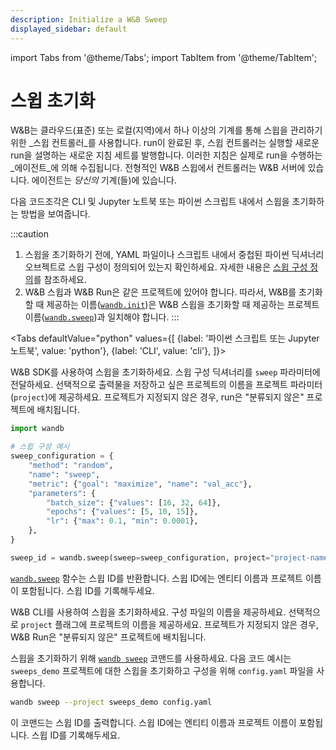```yaml
---
description: Initialize a W&B Sweep
displayed_sidebar: default
---
```

import Tabs from '@theme/Tabs';
import TabItem from '@theme/TabItem';

# 스윕 초기화

<head>
  <title>W&B 스윕 시작하기</title>
</head>

W&B는 클라우드(표준) 또는 로컬(지역)에서 하나 이상의 기계를 통해 스윕을 관리하기 위한 _스윕 컨트롤러_를 사용합니다. run이 완료된 후, 스윕 컨트롤러는 실행할 새로운 run을 설명하는 새로운 지침 세트를 발행합니다. 이러한 지침은 실제로 run을 수행하는 _에이전트_에 의해 수집됩니다. 전형적인 W&B 스윕에서 컨트롤러는 W&B 서버에 있습니다. 에이전트는 _당신의_ 기계(들)에 있습니다.

다음 코드조각은 CLI 및 Jupyter 노트북 또는 파이썬 스크립트 내에서 스윕을 초기화하는 방법을 보여줍니다.

:::caution
1. 스윕을 초기화하기 전에, YAML 파일이나 스크립트 내에서 중첩된 파이썬 딕셔너리 오브젝트로 스윕 구성이 정의되어 있는지 확인하세요. 자세한 내용은 [스윕 구성 정의](../../guides/sweeps/define-sweep-configuration.md)를 참조하세요.
2. W&B 스윕과 W&B Run은 같은 프로젝트에 있어야 합니다. 따라서, W&B를 초기화할 때 제공하는 이름([`wandb.init`](../../ref/python/init.md))은 W&B 스윕을 초기화할 때 제공하는 프로젝트 이름([`wandb.sweep`](../../ref/python/sweep.md))과 일치해야 합니다.
:::

<Tabs
  defaultValue="python"
  values={[
    {label: '파이썬 스크립트 또는 Jupyter 노트북', value: 'python'},
    {label: 'CLI', value: 'cli'},
  ]}>
  <TabItem value="python">

W&B SDK를 사용하여 스윕을 초기화하세요. 스윕 구성 딕셔너리를 `sweep` 파라미터에 전달하세요. 선택적으로 출력물을 저장하고 싶은 프로젝트의 이름을 프로젝트 파라미터(`project`)에 제공하세요. 프로젝트가 지정되지 않은 경우, run은 "분류되지 않은" 프로젝트에 배치됩니다.

```python
import wandb

# 스윕 구성 예시
sweep_configuration = {
    "method": "random",
    "name": "sweep",
    "metric": {"goal": "maximize", "name": "val_acc"},
    "parameters": {
        "batch_size": {"values": [16, 32, 64]},
        "epochs": {"values": [5, 10, 15]},
        "lr": {"max": 0.1, "min": 0.0001},
    },
}

sweep_id = wandb.sweep(sweep=sweep_configuration, project="project-name")
```

[`wandb.sweep`](../../ref/python/sweep) 함수는 스윕 ID를 반환합니다. 스윕 ID에는 엔티티 이름과 프로젝트 이름이 포함됩니다. 스윕 ID를 기록해두세요.
  </TabItem>
  <TabItem value="cli">

W&B CLI를 사용하여 스윕을 초기화하세요. 구성 파일의 이름을 제공하세요. 선택적으로 `project` 플래그에 프로젝트의 이름을 제공하세요. 프로젝트가 지정되지 않은 경우, W&B Run은 "분류되지 않은" 프로젝트에 배치됩니다.

스윕을 초기화하기 위해 [`wandb sweep`](../../ref/cli/wandb-sweep) 코맨드를 사용하세요. 다음 코드 예시는 `sweeps_demo` 프로젝트에 대한 스윕을 초기화하고 구성을 위해 `config.yaml` 파일을 사용합니다.

```bash
wandb sweep --project sweeps_demo config.yaml
```

이 코맨드는 스윕 ID를 출력합니다. 스윕 ID에는 엔티티 이름과 프로젝트 이름이 포함됩니다. 스윕 ID를 기록해두세요.
  </TabItem>
</Tabs>